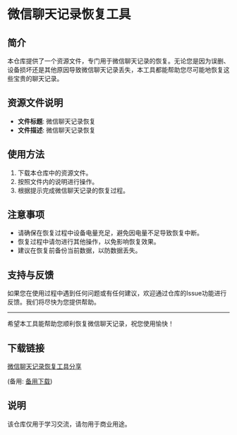 # 微信聊天记录恢复工具

## 简介
本仓库提供了一个资源文件，专门用于微信聊天记录的恢复。无论您是因为误删、设备损坏还是其他原因导致微信聊天记录丢失，本工具都能帮助您尽可能地恢复这些宝贵的聊天记录。

## 资源文件说明
- **文件标题**: 微信聊天记录恢复
- **文件描述**: 微信聊天记录恢复

## 使用方法
1. 下载本仓库中的资源文件。
2. 按照文件内的说明进行操作。
3. 根据提示完成微信聊天记录的恢复过程。

## 注意事项
- 请确保在恢复过程中设备电量充足，避免因电量不足导致恢复中断。
- 恢复过程中请勿进行其他操作，以免影响恢复效果。
- 建议在恢复前备份当前数据，以防数据丢失。

## 支持与反馈
如果您在使用过程中遇到任何问题或有任何建议，欢迎通过仓库的Issue功能进行反馈。我们将尽快为您提供帮助。

---

希望本工具能帮助您顺利恢复微信聊天记录，祝您使用愉快！

## 下载链接
[微信聊天记录恢复工具分享](https://pan.quark.cn/s/34bbcdbaf8bd) 

(备用: [备用下载](https://pan.baidu.com/s/187Usjx89KScgur60kygr7Q?pwd=1234))

## 说明

该仓库仅用于学习交流，请勿用于商业用途。
